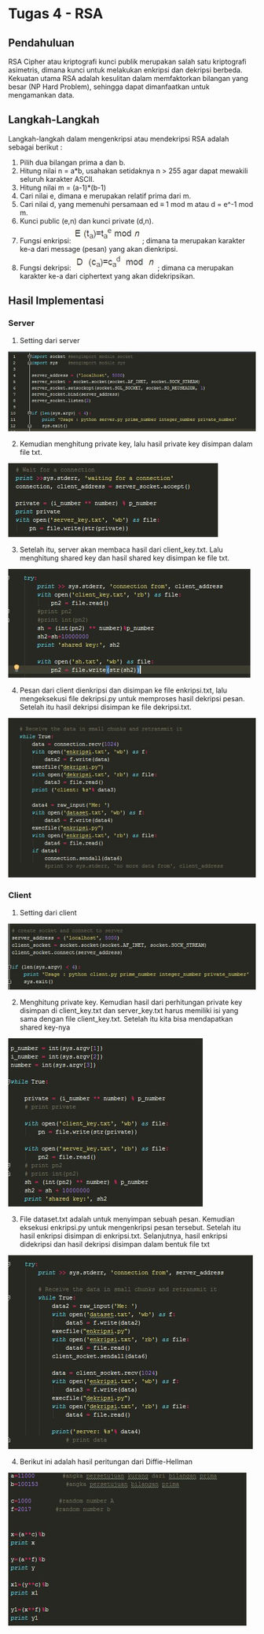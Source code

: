 # Tugas 4 - RSA

## Pendahuluan
RSA Cipher atau kriptografi kunci publik merupakan salah satu kriptografi asimetris, dimana kunci untuk melakukan enkripsi dan dekripsi berbeda. Kekuatan utama RSA adalah kesulitan dalam memfaktorkan bilangan yang besar (NP Hard Problem), sehingga dapat dimanfaatkan untuk mengamankan data.

## Langkah-Langkah 
Langkah-langkah dalam mengenkripsi atau mendekripsi RSA adalah sebagai berikut :
1. Pilih dua bilangan prima a dan b.
2. Hitung nilai n = a*b, usahakan setidaknya n > 255 agar dapat mewakili seluruh karakter ASCII.
3. Hitung nilai m = (a-1)*(b-1)
4. Cari nilai e, dimana e merupakan relatif prima dari m.
5. Cari nilai d, yang memenuhi persamaan ed ≡ 1 mod m atau d = e^-1 mod m.
6. Kunci public (e,n) dan kunci private (d,n).
7. Fungsi enkripsi: ![alt_tag](https://github.com/niakurniam/KIJ-F/blob/master/Tugas%204%20-%20RSA/Screenshot/rumus1.JPG); dimana ta merupakan karakter ke-a dari message (pesan) yang akan dienkripsi.
8. Fungsi dekripsi: ![alt_tag](https://github.com/niakurniam/KIJ-F/blob/master/Tugas%204%20-%20RSA/Screenshot/rumus2.JPG); dimana ca merupakan karakter ke-a dari ciphertext yang akan didekripsikan.

## Hasil Implementasi
### Server
1. Setting dari server

![alt tag](https://github.com/niakurniam/KIJ-F/blob/master/Tugas%203%20Diffie%20Hillman/Screenshot/gambar1.JPG)

2. Kemudian menghitung private key, lalu hasil private key disimpan dalam file txt. 

![alt tag](https://github.com/niakurniam/KIJ-F/blob/master/Tugas%203%20Diffie%20Hillman/Screenshot/gambar2.JPG)

3. Setelah itu, server akan membaca hasil dari client_key.txt. Lalu menghitung shared key dan hasil shared key disimpan ke file txt.

![alt tag](https://github.com/niakurniam/KIJ-F/blob/master/Tugas%203%20Diffie%20Hillman/Screenshot/gambar3.JPG)

4. Pesan dari client dienkripsi dan disimpan ke file enkripsi.txt, lalu mengeksekusi file dekripsi.py untuk memproses hasil dekripsi pesan. Setelah itu hasil dekripsi disimpan ke file dekripsi.txt.

![alt tag](https://github.com/niakurniam/KIJ-F/blob/master/Tugas%203%20Diffie%20Hillman/Screenshot/gambar4.JPG)

### Client
1. Setting dari client

![alt tag](https://github.com/niakurniam/KIJ-F/blob/master/Tugas%203%20Diffie%20Hillman/Screenshot/gambar5.JPG)

2. Menghitung private key. Kemudian hasil dari perhitungan private key disimpan di client_key.txt dan server_key.txt harus memiliki isi yang sama dengan file client_key.txt. Setelah itu kita bisa mendapatkan shared key-nya

![alt tag](https://github.com/niakurniam/KIJ-F/blob/master/Tugas%203%20Diffie%20Hillman/Screenshot/gambar6.JPG)

3. File dataset.txt adalah untuk menyimpan sebuah pesan. Kemudian eksekusi enkripsi.py untuk mengenkripsi pesan tersebut. Setelah itu hasil enkripsi disimpan di enkripsi.txt. Selanjutnya, hasil enkripsi didekripsi dan hasil dekripsi disimpan dalam bentuk file txt

![alt tag](https://github.com/niakurniam/KIJ-F/blob/master/Tugas%203%20Diffie%20Hillman/Screenshot/gambar7.JPG)

4. Berikut ini adalah hasil peritungan dari Diffie-Hellman

![alt tag](https://github.com/niakurniam/KIJ-F/blob/master/Tugas%203%20Diffie%20Hillman/Screenshot/gambar8.JPG)
